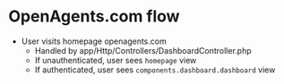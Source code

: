 # OpenAgents.com flow

- User visits homepage openagents.com
  - Handled by app/Http/Controllers/DashboardController.php
  - If unauthenticated, user sees `homepage` view
  - If authenticated, user sees `components.dashboard.dashboard` view
